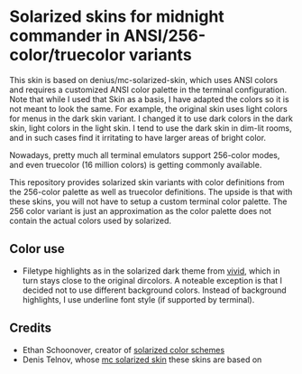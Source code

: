 # Solarized skins for midnight commander in ANSI/256-color/truecolor variants

This skin is based on denius/mc-solarized-skin, which uses ANSI colors and requires a customized ANSI color palette in
the terminal configuration. Note that while I used that Skin as a basis, I have adapted the colors so it is not meant to
look the same. For example, the original skin uses light colors for menus in the dark skin variant. I changed it to use
dark colors in the dark skin, light colors in the light skin. I tend to use the dark skin in dim-lit rooms, and in such
cases find it irritating to have larger areas of bright color.

Nowadays, pretty much all terminal emulators support 256-color modes, and even truecolor (16 million colors) is getting
commonly available.

This repository provides solarized skin variants with color definitions from the 256-color palette as well as truecolor
definitions. The upside is that with these skins, you will not have to setup a custom terminal color palette. The 256
color variant is just an approximation as the color palette does not contain the actual colors used by solarized.

## Color use

- Filetype highlights as in the solarized dark theme from [vivid](https://github.com/sharkdp/vivid), which in turn stays
  close to the original dircolors. A noteable exception is that I decided not to use different background colors.
  Instead of background highlights, I use underline font style (if supported by terminal).

## Credits

- Ethan Schoonover, creator of [solarized color schemes](https://ethanschoonover.com/solarized/)
- Denis Telnov, whose [mc solarized skin](https://github.com/denius/mc-solarized-skin) these skins are based on

<!-- vim: set ts=4 sw=4 expandtab fenc=utf8 ff=unix tw=120: -->
